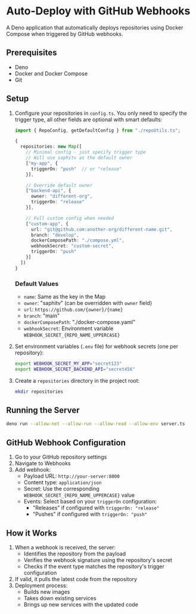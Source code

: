 # Auto-Deploy with GitHub Webhooks

A Deno application that automatically deploys repositories using Docker Compose when triggered by GitHub webhooks.

## Prerequisites

- Deno
- Docker and Docker Compose
- Git

## Setup

1. Configure your repositories in `config.ts`. You only need to specify the trigger type, all other fields are optional with smart defaults:

   ```typescript
   import { RepoConfig, getDefaultConfig } from "./repoUtils.ts";

   {
     repositories: new Map([
       // Minimal config - just specify trigger type
       // Will use saphitv as the default owner
       ["my-app", { 
         triggerOn: "push"  // or "release"
       }],

       // Override default owner
       ["backend-api", {
         owner: "different-org",
         triggerOn: "release"
       }],

       // Full custom config when needed
       ["custom-app", {
         url: "git@github.com:another-org/different-name.git",
         branch: "develop",
         dockerComposePath: "./compose.yml",
         webhookSecret: "custom-secret",
         triggerOn: "push"
       }]
     ])
   }
   ```

   ### Default Values
   - `name`: Same as the key in the Map
   - `owner`: "saphitv" (can be overridden with `owner` field)
   - `url`: `https://github.com/{owner}/{name}`
   - `branch`: "main"
   - `dockerComposePath`: "./docker-compose.yaml"
   - `webhookSecret`: Environment variable `WEBHOOK_SECRET_{REPO_NAME_UPPERCASE}`

2. Set environment variables (`.env` file) for webhook secrets (one per repository):
   ```bash
   export WEBHOOK_SECRET_MY_APP="secret123"
   export WEBHOOK_SECRET_BACKEND_API="secret456"
   ```

3. Create a `repositories` directory in the project root:
   ```bash
   mkdir repositories
   ```

## Running the Server

```bash
deno run --allow-net --allow-run --allow-read --allow-env server.ts
```

## GitHub Webhook Configuration

1. Go to your GitHub repository settings
2. Navigate to Webhooks
3. Add webhook:
   - Payload URL: `http://your-server:8000`
   - Content type: `application/json`
   - Secret: Use the corresponding `WEBHOOK_SECRET_{REPO_NAME_UPPERCASE}` value
   - Events: Select based on your `triggerOn` configuration:
     - "Releases" if configured with `triggerOn: "release"`
     - "Pushes" if configured with `triggerOn: "push"`

## How it Works

1. When a webhook is received, the server:
   - Identifies the repository from the payload
   - Verifies the webhook signature using the repository's secret
   - Checks if the event type matches the repository's trigger configuration
2. If valid, it pulls the latest code from the repository
3. Deployment process:
   - Builds new images
   - Takes down existing services
   - Brings up new services with the updated code